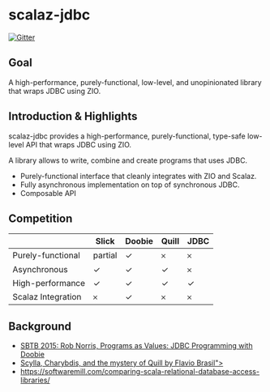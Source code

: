 # scalaz-jdbc

[![Gitter](https://badges.gitter.im/scalaz/scalaz-jdbc.svg)](https://gitter.im/scalaz/scalaz-jdbc?utm_source=badge&utm_medium=badge&utm_campaign=pr-badge&utm_content=badge)

## Goal

A high-performance, purely-functional, low-level, and unopinionated library that wraps JDBC using ZIO.

## Introduction & Highlights

scalaz-jdbc provides a high-performance, purely-functional, type-safe low-level API that wraps JDBC using ZIO.

A library allows to write, combine and create programs that uses JDBC.

* Purely-functional interface that cleanly integrates with ZIO and Scalaz.
* Fully asynchronous implementation on top of synchronous JDBC.
* Composable API

## Competition

| | Slick | Doobie | Quill | JDBC |
---|---|---|---|---
Purely-functional| partial | ✓ | 𐄂 | 𐄂 |
Asynchronous| ✓ | ✓ | ✓ | 𐄂 |
High-performance| ✓ | ✓ | ✓ | ✓ |
Scalaz Integration| 𐄂 | ✓ | 𐄂 | 𐄂 |

## Background

* <a href = "https://www.youtube.com/watch?v=M5MF6M7FHPo"> SBTB 2015: Rob Norris, Programs as Values: JDBC Programming with Doobie </a>
* <a href= "https://www.youtube.com/watch?v=nqSYccoSeio"> Scylla, Charybdis, and the mystery of Quill by Flavio Brasil"> </a>
* <a href= "https://softwaremill.com/comparing-scala-relational-database-access-libraries/"> https://softwaremill.com/comparing-scala-relational-database-access-libraries/ </a>
